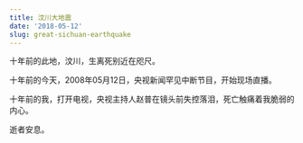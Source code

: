 ```yaml
---
title: 汶川大地震
date: '2018-05-12'
slug: great-sichuan-earthquake
---
```


十年前的此地，汶川，生离死别近在咫尺。

十年前的今天，2008年05月12日，央视新闻罕见中断节目，开始现场直播。

十年前的我，打开电视，央视主持人赵普在镜头前失控落泪，死亡触痛着我脆弱的内心。

逝者安息。

